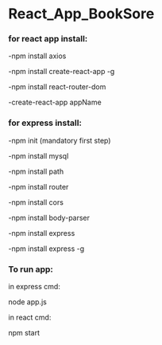 # React_App_BookSore

### for react app install:

 -npm install axios
 
 -npm install create-react-app -g
 
 -npm install react-router-dom
 
 -create-react-app appName


### for express install:
 
 -npm init (mandatory first step)
 
 -npm install mysql
 
 -npm install path
 
 -npm install router
 
 -npm install cors
 
 -npm install body-parser
 
 -npm install express
 
 -npm install express -g

### To run app:
 
   in express cmd:
   
   node app.js

   in react cmd:
   
   npm start
 
